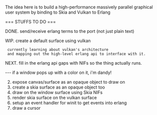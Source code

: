 The idea here is to build a high-performance massively parallel graphical user
system by binding to Skia and Vulkan to Erlang


=== STUFFS TO DO ===

DONE. send/receive erlang terms to the port (not just plain text)

WIP. create a default surface using vulkan
    
     currently learning about vulkan's architecture
     and mapping out the high-level erlang api to interface with it.

NEXT. fill in the erlang api gaps with NIFs so the thing actually runs.

--- if a window pops up with a color on it, i'm dandy!

2) expose canvas/surface as an opaque object to draw on
3) create a skia surface as an opaque object too
3) draw on the window surface using Skia NIFs
4) render skia surface on the vulkan surface 
5) setup an event handler for winit to get events into erlang
6) draw a cursor

